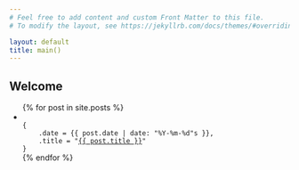 ```yaml
---
# Feel free to add content and custom Front Matter to this file.
# To modify the layout, see https://jekyllrb.com/docs/themes/#overriding-theme-defaults

layout: default
title: main()
---
```


<section class="posts">

<h1>
Welcome
</h1>

<ul>
{% for post in site.posts %}
<li>
<code>
{
    .date = <time datetime="{{ post.date | date_to_xmlschema }}">{{ post.date | date: "%Y-%m-%d"s }}</time>,
    .title = "<a href="{{ site.baseurl }}{{ post.url }}">{{ post.title }}</a>"
}
</code>

</li>
{% endfor %}
</ul>
</section>
